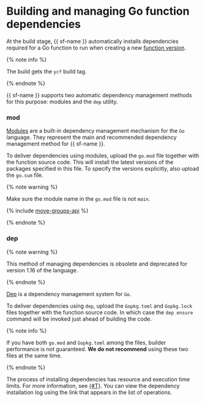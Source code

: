 # Building and managing Go function dependencies

At the build stage, {{ sf-name }} automatically installs dependencies required for a Go function to run when creating a new [function version](../../operations/function/version-manage.md).

{% note info %}

The build gets the `ycf` build tag.

{% endnote %}

{{ sf-name }} supports two automatic dependency management methods for this purpose: modules and the `dep` utility.

### mod

[Modules](https://github.com/golang/go/wiki/Modules) are a built-in dependency management mechanism for the `Go` language. They represent the main and recommended dependency management method for {{ sf-name }}.

To deliver dependencies using modules, upload the `go.mod` file together with the function source code. This will install the latest versions of the packages specified in this file. To specify the versions explicitly, also upload the `go.sum` file.

{% note warning %}

Make sure the module name in the `go.mod` file is not `main`.

{% include [move-groups-api](../../../_includes/functions/go-mod-lang-version-notice.md) %}

{% endnote %}

### dep

{% note warning %}

This method of managing dependencies is obsolete and deprecated for version 1.16 of the language.

{% endnote %}

[Dep](https://golang.github.io/dep/docs/introduction.html) is a dependency management system for `Go`.

To deliver dependencies using `dep`, upload the `Gopkg.toml` and `Gopkg.lock` files together with the function source code. In which case the `dep ensure` command will be invoked just ahead of building the code.

{% note info %}

If you have both `go.mod` and `Gopkg.toml` among the files, builder performance is not guaranteed. **We do not recommend** using these two files at the same time.

{% endnote %}

The process of installing dependencies has resource and execution time limits. For more information, see [{#T}](../../concepts/limits.md). You can view the dependency installation log using the link that appears in the list of operations.
